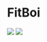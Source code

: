 # FitBoi

![](https://github.com/L3gume/FitBoi/workflows/AndroidBuild/badge.svg)
![](https://github.com/L3gume/FitBoi/workflows/AndroidTest/badge.svg)
